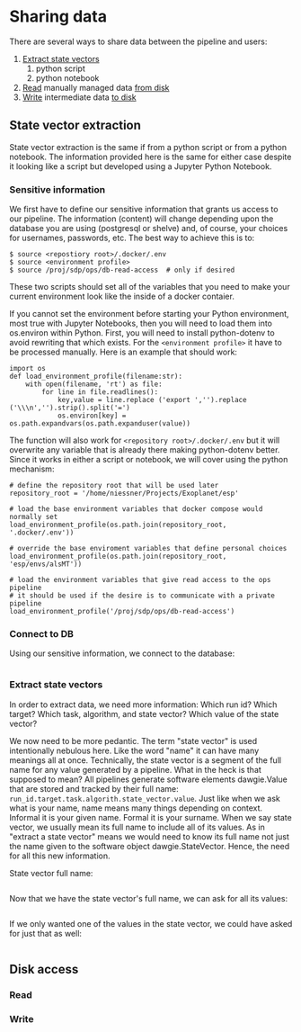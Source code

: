 # Sharing data

There are several ways to share data between the pipeline and users:
1. [Extract state vectors](#state-vector-extraction)
    1. python script
    1. python notebook
1. [Read](#read) manually managed data [from disk](#disk-access)
1. [Write](#write) intermediate data [to disk](#disk-access)

## State vector extraction

State vector extraction is the same if from a python script or from a python notebook. The information provided here is the same for either case despite it looking like a script but developed using a Jupyter Python Notebook.

### Sensitive information

We first have to define our sensitive information that grants us access to our pipeline. The information (content) will change depending upon the database you are using (postgresql or shelve) and, of course, your choices for usernames, passwords, etc. The best way to achieve this is to:
```
$ source <repostiory root>/.docker/.env
$ source <environment profile>
$ source /proj/sdp/ops/db-read-access  # only if desired
```

These two scripts should set all of the variables that you need to make your current environment look like the inside of a docker contaier.

If you cannot set the environment before starting your Python environment, most true with Jupyter Notebooks, then you will need to load them into os.environ within Python. First, you will need to install python-dotenv to avoid rewriting that which exists. For the `<environment profile>` it have to be processed manually. Here is an example that should work:
```
import os
def load_environment_profile(filename:str):
    with open(filename, 'rt') as file:
        for line in file.readlines():
            key,value = line.replace ('export ','').replace ('\\\n','').strip().split('=')
            os.environ[key] = os.path.expandvars(os.path.expanduser(value))
```

The function will also work for `<repository root>/.docker/.env` but it will overwrite any variable that is already there making python-dotenv better. Since it works in either a script or notebook, we will cover using the python mechanism:
```
# define the repository root that will be used later
repository_root = '/home/niessner/Projects/Exoplanet/esp'

# load the base environment variables that docker compose would normally set
load_environment_profile(os.path.join(repository_root, '.docker/.env'))

# override the base enviroment variables that define personal choices
load_environment_profile(os.path.join(repository_root, 'esp/envs/alsMT'))

# load the environment variables that give read access to the ops pipeline
# it should be used if the desire is to communicate with a private pipeline
load_environment_profile('/proj/sdp/ops/db-read-access')
```

### Connect to DB


Using our sensitive information, we connect to the database:
```
```

### Extract state vectors

In order to extract data, we need more information: Which run id? Which target? Which task, algorithm, and state vector? Which value of the state vector?

We now need to be more pedantic. The term "state vector" is used intentionally nebulous here. Like the word "name" it can have many meanings all at once. Technically, the state vector is a segment of the full name for any value generated by a pipeline. What in the heck is that supposed to mean? All pipelines generate software elements dawgie.Value that are stored and tracked by their full name: `run_id.target.task.algorith.state_vector.value`. Just like when we ask what is your name, name means many things depending on context. Informal it is your given name. Formal it is your surname. When we say state vector, we usually mean its full name to include all of its values. As in "extract a state vector" means we would need to know its full name not just the name given to the software object dawgie.StateVector. Hence, the need for all this new information.

State vector full name:
```
```

Now that we have the state vector's full name, we can ask for all its values:
```
```

If we only wanted one of the values in the state vector, we could have asked for just that as well:
```
```

## Disk access

### Read
### Write
